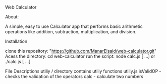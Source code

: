 Web Calculator

About:

A simple, easy to use Calculator app that performs basic arithmetic operations like addition, subtraction, multiplication, and division.

Installation

clone this repository: "https://github.com/ManarElsaid/web-calculator.git"
Acess the directory: cd web-calculator
run the script: node calc.js <num1> <operator1> <num2> [<operator2> <num3> ...]
or ./calc.js <num1> <operator1> <num2> [<operator2> <num3> ...]

File Descriptions
utiliy / directory contains utiliy functions
utiliy.js
isValidOP - checks the validation of the operators
calc - calculate two numbers
